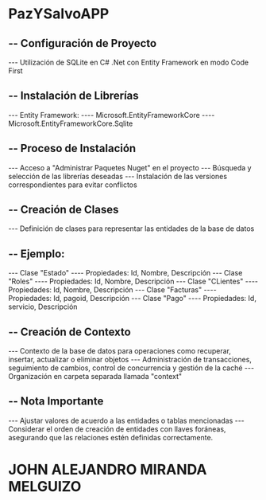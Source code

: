 # PazYSalvoAPP
## -- Configuración de Proyecto
--- Utilización de SQLite en C# .Net con Entity Framework en modo Code First
## -- Instalación de Librerías
--- Entity Framework:
---- Microsoft.EntityFrameworkCore
---- Microsoft.EntityFrameworkCore.Sqlite
## -- Proceso de Instalación
--- Acceso a "Administrar Paquetes Nuget" en el proyecto
--- Búsqueda y selección de las librerías deseadas
--- Instalación de las versiones correspondientes para evitar conflictos
## -- Creación de Clases
--- Definición de clases para representar las entidades de la base de datos
## -- Ejemplo:
--- Clase "Estado"
---- Propiedades: Id, Nombre, Descripción
--- Clase "Roles"
---- Propiedades: Id, Nombre, Descripción
--- Clase "CLientes"
---- Propiedades: Id, Nombre, Descripción
--- Clase "Facturas"
---- Propiedades: Id, pagoid, Descripción
--- Clase "Pago"
---- Propiedades: Id, servicio, Descripción
## -- Creación de Contexto
--- Contexto de la base de datos para operaciones como recuperar, insertar, actualizar o eliminar objetos
--- Administración de transacciones, seguimiento de cambios, control de concurrencia y gestión de la caché
--- Organización en carpeta separada llamada "context"
## -- Nota Importante
--- Ajustar valores de acuerdo a las entidades o tablas mencionadas
--- Considerar el orden de creación de entidades con llaves foráneas, asegurando que las relaciones estén definidas correctamente.

# JOHN ALEJANDRO MIRANDA MELGUIZO